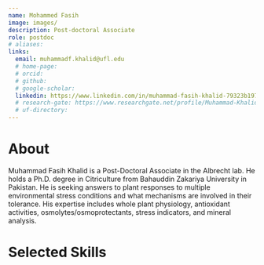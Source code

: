 ```yaml
---
name: Mohammed Fasih
image: images/
description: Post-doctoral Associate
role: postdoc
# aliases:
links:
  email: muhammadf.khalid@ufl.edu
  # home-page: 
  # orcid: 
  # github: 
  # google-scholar: 
  linkedin: https://www.linkedin.com/in/muhammad-fasih-khalid-79323b197/
  # research-gate: https://www.researchgate.net/profile/Muhammad-Khalid-33
  # uf-directory:
---
```

# About
Muhammad Fasih Khalid is a Post-Doctoral Associate in the Albrecht lab. He holds a Ph.D. degree in Citriculture from Bahauddin Zakariya University in Pakistan. He is seeking answers to plant responses to multiple environmental stress conditions and what mechanisms are involved in their tolerance. His expertise includes whole plant physiology, antioxidant activities, osmolytes/osmoprotectants, stress indicators, and mineral analysis.

# Selected Skills
